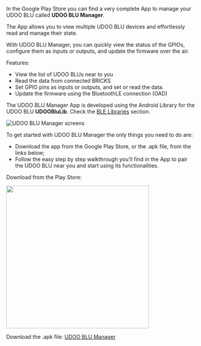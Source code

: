 In the Google Play Store you can find a very complete App to manage your UDOO BLU called **UDOO BLU Manager**.

The App allows you to view multiple UDOO BLU devices and effortlessly read and manage their state.

With UDOO BLU Manager, you can quickly view the status of the GPIOs, configure them as inputs or outputs, and update the firmware over the air.

Features:
* View the list of UDOO BLUs near to you
* Read the data from connected BRICKS
* Set GPIO pins as inputs or outputs, and set or read the data.
* Update the firmware using the BluetoothLE connection (OAD)

The UDOO BLU Manager App is developed using the Android Library for the UDOO BLU **UDOOBluLib**. Check the [BLE Libraries](!BLE_Libraries_and_Tools/BLE_Libraries) section.

<img src="../img/blu_app_screens.png" alt="UDOO BLU Manager screens" class="img-responsive" >

<br/>

To get started with UDOO BLU Manager the only things you need to do are:

* Download the app from the Google Play Store, or the .apk file, from the links below;
* Follow the easy step by step walkthrough you’ll find in the App to pair the UDOO BLU near you and start using its functionalities.

Download from the Play Store:  

<a href="https://play.google.com/store/apps/details?id=org.udoo.udooblu"><img style="width:380px; " src="../img/blu_app_googleplay.png"></a>


Download the .apk file: [UDOO BLU Manager](http://download.udoo.org/files/UDOO_BLU/app/bluHomeApp-release.apk)
